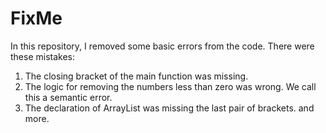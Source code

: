 # FixMe
In this repository, I removed some basic errors from the code. There were these mistakes:
1. The closing bracket of the main function was missing.
2. The logic for removing the numbers less than zero was wrong. We call this a semantic error.
3. The declaration of ArrayList was missing the last pair of brackets.
   and more.
